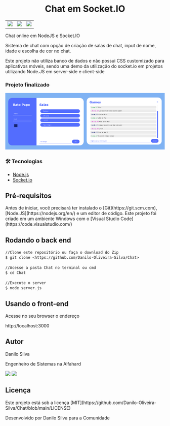 <h1 align="center">Chat em Socket.IO</h1>

<table border=0>
<tr>
    <td><img src="https://img.shields.io/static/v1?label=Autor&message=Danilo%20Silva&color=7159c1&style=for-the-badge&logo=" /></td>
    <td><img src="https://img.shields.io/static/v1?label=Node.JS&message=12.18.2&color=1c841c&style=for-the-badge&logo=node.js" /></td>
    <td><img src="https://img.shields.io/static/v1?label=Socket.io&message=4.0&color=010101&style=for-the-badge&logo=socket.io" /></td>
</tr>
</table>


<p>Chat online em NodeJS e Socket.IO</p>

<p>Sistema de chat com opção de criação de salas de chat, input de nome, idade e escolha de cor no chat.</p>
<p>Este projeto não utiliza banco de dados e não possui CSS customizado para aplicativos móveis, sendo uma demo da utilização do socket.io em projetos utilizando Node.JS em server-side e client-side</p>

<h3>Projeto finalizado</h3>

![Alt text](https://github.com/Danilo-Oliveira-Silva/Chat/blob/main/chat-print-geral.png "Print")

### 🛠 Tecnologias
- [Node.js](https://nodejs.org/en/)
- [Socket.io](https://socket.io/)

<h2>Pré-requisitos</h2>
<p>Antes de iniciar, você precisará ter instalado o [Git](https://git.scm.com), [Node.JS](https://nodejs.org/en/) e um editor de código. Este projeto foi criado em um ambiente Windows com o [Visual Studio Code](https://code.visualstudio.com/)</P>

<h2>Rodando o back end</h2>

```node
//Clone este repositório ou faça o download do Zip
$ git clone <https://github.com/Danilo-Oliveira-Silva/Chat>

//Acesse a pasta Chat no terminal ou cmd
$ cd Chat

//Execute o server
$ node server.js

```

<h2> Usando o front-end</h2>

<p> Acesse no seu browser o endereço</p>
http://localhost:3000

<h2>Autor</h2>
<p>Danilo Silva</p>
<p>Engenheiro de Sistemas na Alfahard</p>
<a href="https://www.linkedin.com/in/danilo-silva-44518956/"><img src="https://img.shields.io/static/v1?label=&message=LINKEDIN&color=0A66C2&style=for-the-badge&logo=linkedin" /></a>
<a href="mailto:danilo.o.s@hotmail.com"><img src="https://img.shields.io/static/v1?label=&message=E-mail&color=007722&style=for-the-badge&logo=mail.ru" /></a>


<h2>Licença</h2>
<p> Este projeto está sob a licença [MIT](https://github.com/Danilo-Oliveira-Silva/Chat/blob/main/LICENSE)</P>
<p> Desenvolvido por Danilo Silva para a Comunidade</p>


